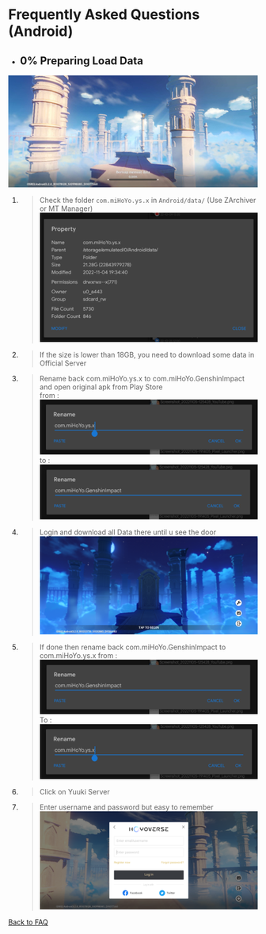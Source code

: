 # Frequently Asked Questions (Android)

- ## 0% Preparing Load Data

![stuck-data][stuck-data]

1. > Check the folder `com.miHoYo.ys.x` in `Android/data/` (Use ZArchiver or MT Manager)
![check-size][check-size]

2. > If the size is lower than 18GB, you need to download some data in Official Server

3. > Rename back com.miHoYo.ys.x to com.miHoYo.GenshinImpact and open original apk from Play Store\
from : \
![before-pkg][before-pkg]
to : \
![after-pkg][after-pkg]

4. > Login and download all Data there until u see the door\
![loading-door][loading-door]

5. > If done then rename back com.miHoYo.GenshinImpact to com.miHoYo.ys.x
from : \
![after-pkg][after-pkg]\
To : \
![before-pkg][before-pkg]

6. > Click on Yuuki Server
7. > Enter username and password but easy to remember\
![Login_Page](/YuukiPS/src/img/Android/Login_Page.png)

[stuck-data]: /YuukiPS/src/img/Android/stuck-data.png
[check-size]: /YuukiPS/src/img/Android/Size_Check_Package.png
[before-pkg]: /YuukiPS/src/img/Android/Rename_Package_From.png
[after-pkg]: /YuukiPS/src/img/Android/Rename_Package_To.png
[loading-door]: /YuukiPS/src/img/Android/Genshin_Impact_Door_After_Loading.png

[Back to FAQ](/YuukiPS/docs/FAQ/Android/README.MD)
